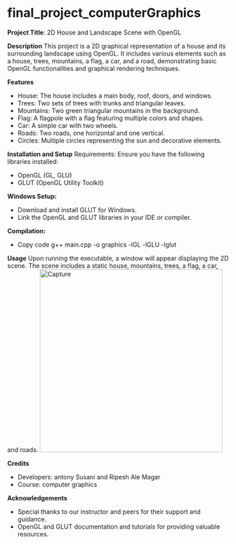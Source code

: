 # final_project_computerGraphics
**Project Title**: 2D House and Landscape Scene with OpenGL

**Description**
This project is a 2D graphical representation of a house and its surrounding landscape using OpenGL. It includes various elements such as a house, trees, mountains, a flag, a car, and a road, demonstrating basic OpenGL functionalities and graphical rendering techniques.

**Features**

* House: The house includes a main body, roof, doors, and windows.
* Trees: Two sets of trees with trunks and triangular leaves.
* Mountains: Two green triangular mountains in the background.
* Flag: A flagpole with a flag featuring multiple colors and shapes.
* Car: A simple car with two wheels.
* Roads: Two roads, one horizontal and one vertical.
* Circles: Multiple circles representing the sun and decorative elements.

**Installation and Setup**
Requirements: Ensure you have the following libraries installed:
* OpenGL (GL, GLU)
* GLUT (OpenGL Utility Toolkit)

**Windows Setup:**
* Download and install GLUT for Windows.
* Link the OpenGL and GLUT libraries in your IDE or compiler.

**Compilation:**
* Copy code
g++ main.cpp -o graphics -lGL -lGLU -lglut

**Usage**
Upon running the executable, a window will appear displaying the 2D scene.
The scene includes a static house, mountains, trees, a flag, a car, and roads.
<img width="416" alt="Capture" src="https://github.com/user-attachments/assets/a3afe0d7-ea9f-411b-9670-5c422caa4d11">

**Credits**
* Developers: antony Susani and Ripesh Ale Magar
* Course: computer graphics



**Acknowledgements**
* Special thanks to our instructor and peers for their support and guidance.
* OpenGL and GLUT documentation and tutorials for providing valuable resources.
